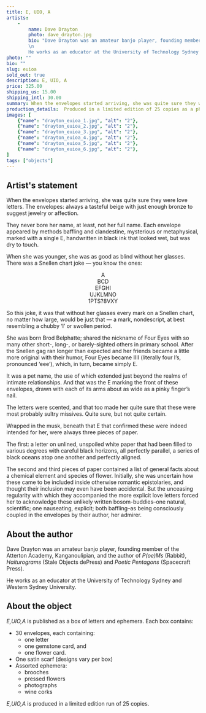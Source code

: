 ```yaml
---
title: E, UIO, A
artists: 
    - 
        name: Dave Drayton
        photo: dave_drayton.jpg
        bio: "Dave Drayton was an amateur banjo player, founding member of the Atterton Academy, Kanganoulipian, and the author of _P(oe)Ms_ (Rabbit), _Haiturograms_ (Stale Objects dePress) and _Poetic Pentagons_ (Spacecraft Press).\n
        \n
        He works as an educator at the University of Technology Sydney and Western Sydney University."
photo: ""
bio: ""
slug: euioa
sold_out: true
description: E, UIO, A
price: 325.00
shipping_us: 15.00
shipping_intl: 30.00
summary: When the envelopes started arriving, she was quite sure they were love letters. The envelopes, always a tasteful beige with just enough bronze to suggest jewelry or affection.
production_details:  Produced in a limited edition of 25 copies as a photography keepsake box featuring letters and other epistolary ephemera.
images: [
    {"name": "drayton_euioa_1.jpg", "alt": "2"},
    {"name": "drayton_euioa_2.jpg", "alt": "2"},
    {"name": "drayton_euioa_3.jpg", "alt": "2"},
    {"name": "drayton_euioa_4.jpg", "alt": "2"},
    {"name": "drayton_euioa_5.jpg", "alt": "2"},
    {"name": "drayton_euioa_6.jpg", "alt": "2"},
]
tags: ["objects"]
---
```


## Artist's statement

When the envelopes started arriving, she was quite sure they were love letters. The envelopes: always a tasteful beige with just enough bronze to suggest jewelry or affection.

They never bore her name, at least, not her full name. Each envelope appeared by methods baffling and clandestine, mysterious or metaphysical, marked with a single E, handwritten in black ink that looked wet, but was dry to touch.

When she was younger, she was as good as blind without her glasses. There was a Snellen chart joke — you know the ones:

<p style = "text-align: center !important;">A<br/>
BCD<br/>
EFGHI<Br/>
UJKLMNO<Br/>
1PTS?8VXY<br/>
</p>

So this joke, it was that without her glasses every mark on a Snellen chart, no matter how large, would be just that — a mark, nondescript, at best resembling a chubby ‘I’ or swollen period.

She was born Brod Belphatte; shared the nickname of Four Eyes with so many other short-, long-, or barely-sighted others in primary school. After the Snellen gag ran longer than expected and her friends became a little more original with their humor, Four Eyes became IIII (literally four I’s, pronounced ‘eee’), which, in turn, became simply E.

It was a pet name, the use of which extended just beyond the realms of intimate relationships. And that was the E marking the front of these envelopes, drawn with each of its arms about as wide as a pinky finger’s nail.

The letters were scented, and that too made her quite sure that these were most probably sultry missives. Quite sure, but not quite certain.

Wrapped in the musk, beneath that E that confirmed these were indeed intended for her, were always three pieces of paper.

The first: a letter on unlined, unspoiled white paper that had been filled to various degrees with careful black horizons, all perfectly parallel, a series of black oceans atop one another and perfectly aligned.

The second and third pieces of paper contained a list of general facts about a chemical element and species of flower. Initially, she was uncertain how these came to be included inside otherwise romantic epistolaries, and thought their inclusion may even have been accidental. But the unceasing regularity with which they accompanied the more explicit love letters forced her to acknowledge these unlikely written bosom-buddies–one natural, scientific; one nauseating, explicit; both baffling–as being consciously coupled in the envelopes by their author, her admirer.

## About the author

Dave Drayton was an amateur banjo player, founding member of the Atterton Academy, Kanganoulipian, and the author of _P(oe)Ms_ (Rabbit), _Haiturograms_ (Stale Objects dePress) and _Poetic Pentagons_ (Spacecraft Press).

He works as an educator at the University of Technology Sydney and Western Sydney University.

## About the object

_E,UIO,A_ is published as a box of letters and ephemera. Each box contains:

* 30 envelopes, each containing:
    * one letter
    * one gemstone card, and 
    * one flower card.
* One satin scarf (designs vary per box)
* Assorted ephemera:
    * brooches
    * pressed flowers
    * photographs
    * wine corks

_E,UIO,A_ is produced in a limited edition run of 25 copies.

